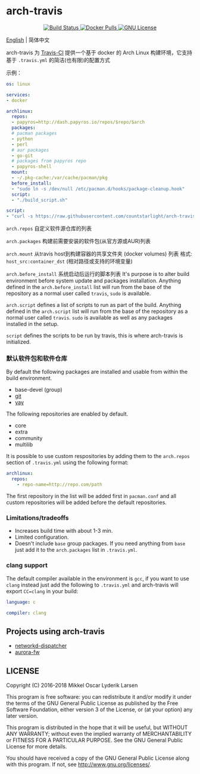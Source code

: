 arch-travis
=====

<p align="center">
  <a href="https://travis-ci.com/github/countstarlight/arch-travis">
    <img src="https://travis-ci.com/countstarlight/arch-travis.svg?branch=master" alt="Build Status">
  </a>
  <a href="https://hub.docker.com/r/countstarlight/arch-travis">
    <img src="https://img.shields.io/docker/pulls/countstarlight/arch-travis.svg" alt="Docker Pulls">
  </a>
  <a href="https://github.com/countstarlight/arch-travis/blob/master/LICENSE">
    <img src="https://img.shields.io/github/license/countstarlight/arch-travis" alt="GNU License">
  </a>
</p>

[English](README.md) | 简体中文

arch-travis 为 [Travis-CI][travis-ci] 提供一个基于 docker 的 Arch Linux 构建环境，它支持基于 `.travis.yml` 的简洁(也有限)的配置方式

示例：
```yaml
os: linux

services:
- docker

archlinux:
  repos:
  - papyros=http://dash.papyros.io/repos/$repo/$arch
  packages:
  # pacman packages
  - python
  - perl
  # aur packages
  - go-git
  # packages from papyros repo
  - papyros-shell
  mount:
  - ~/.pkg-cache:/var/cache/pacman/pkg
  before_install:
  - "sudo ln -s /dev/null /etc/pacman.d/hooks/package-cleanup.hook"
  script:
  - "./build_script.sh"

script:
- "curl -s https://raw.githubusercontent.com/countstarlight/arch-travis/master/arch-travis.sh | bash"
```

`arch.repos` 自定义软件源仓库的列表

`arch.packages` 构建前需要安装的软件包(从官方源或AUR)列表

`arch.mount` 从travis host到构建容器的共享文件夹 (docker volumes) 列表
格式: `host_src:container_dst` (相对路径或支持的环境变量)

`arch.before_install` 系统启动后运行的脚本列表
It's purpose is to alter build environment before system update and packages
installation. Anything defined in the `arch.before_install` list will run from
the base of the repository as a normal user called `travis`, `sudo` is available.

`arch.script` defines a list of scripts to run as part of the build. Anything
defined in the `arch.script` list will run from the base of the repository as a
normal user called `travis`. `sudo` is available as well as any packages
installed in the setup.

`script` defines the scripts to be run by travis, this is where arch-travis is
initialized.

### 默认软件包和软件仓库

By default the following packages are installed and usable from within the
build environment.

* base-devel (group)
* [git](https://www.archlinux.org/packages/extra/x86_64/git/)
* [yay](https://aur.archlinux.org/packages/yay/)

The following repositories are enabled by default.

* core
* extra
* community
* multilib

It is possible to use custom respositories by adding them to the `arch.repos`
section of `.travis.yml` using the following format:

```yml
archlinux:
  repos:
    - repo-name=http://repo.com/path
```

The first repository in the list will be added first in `pacman.conf` and all
custom repositories will be added before the default repositories.

### Limitations/tradeoffs

* Increases build time with about 1-3 min.
* Limited configuration.
* Doesn't include `base` group packages. If you need anything
  from `base` just add it to the `arch.packages` list in `.travis.yml`.

### clang support

The default compiler available in the environment is `gcc`, if you want to use
`clang` instead just add the following to `.travis.yml` and arch-travis will
export `CC=clang` in your build:


```yml
language: c

compiler: clang
```

## Projects using arch-travis

* [networkd-dispatcher](https://github.com/craftyguy/networkd-dispatcher)
* [aurora-fw](https://github.com/aurora-fw)

## LICENSE
Copyright (C) 2016-2018  Mikkel Oscar Lyderik Larsen

This program is free software: you can redistribute it and/or modify
it under the terms of the GNU General Public License as published by
the Free Software Foundation, either version 3 of the License, or
(at your option) any later version.

This program is distributed in the hope that it will be useful,
but WITHOUT ANY WARRANTY; without even the implied warranty of
MERCHANTABILITY or FITNESS FOR A PARTICULAR PURPOSE.  See the
GNU General Public License for more details.

You should have received a copy of the GNU General Public License
along with this program.  If not, see <http://www.gnu.org/licenses/>.

[travis-ci]: https://travis-ci.org
[arch-mirrors]: https://www.archlinux.org/mirrorlist/all/
[travis-issue-4757]: https://github.com/travis-ci/travis-ci/issues/4757
